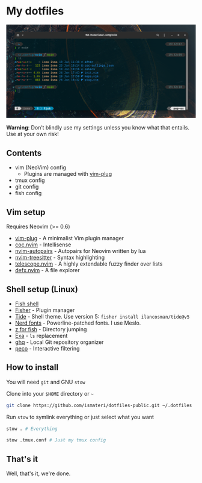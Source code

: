 # My dotfiles

![cover](./images/cover.png)

**Warning**: Don’t blindly use my settings unless you know what that entails. Use at your own risk!

## Contents

- vim (NeoVim) config
  - Plugins are managed with [vim-plug](https://github.com/junegunn/vim-plug)
- tmux config
- git config
- fish config

## Vim setup

Requires Neovim (>= 0.6)

- [vim-plug](https://github.com/junegunn/vim-plug) - A minimalist Vim plugin manager
- [coc.nvim](https://github.com/neoclide/coc.nvim) - Intellisense
- [nvim-autopairs](https://github.com/windwp/nvim-autopairs) - Autopairs for Neovim written by lua
- [nvim-treesitter](https://github.com/nvim-treesitter/nvim-treesitter) - Syntax highlighting
- [telescope.nvim](https://github.com/nvim-telescope/telescope.nvim) - A highly extendable fuzzy finder over lists
- [defx.nvim](https://github.com/Shougo/defx.nvim) - A file explorer

## Shell setup (Linux)

- [Fish shell](https://fishshell.com/)
- [Fisher](https://github.com/jorgebucaran/fisher) - Plugin manager
- [Tide](https://github.com/IlanCosman/tide) - Shell theme. Use version 5: `fisher install ilancosman/tide@v5`
- [Nerd fonts](https://github.com/ryanoasis/nerd-fonts) - Powerline-patched fonts. I use Meslo.
- [z for fish](https://github.com/jethrokuan/z) - Directory jumping
- [Exa](https://the.exa.website/) - `ls` replacement
- [ghq](https://github.com/x-motemen/ghq) - Local Git repository organizer
- [peco](https://github.com/peco/peco) - Interactive filtering

## How to install

You will need `git` and GNU `stow`

Clone into your `$HOME` directory or `~`

```bash
git clone https://github.com/ismateri/dotfiles-public.git ~/.dotfiles
```

Run `stow` to symlink everything or just select what you want

```bash
stow . # Everything
```

```bash
stow .tmux.conf # Just my tmux config
```

## That's it

Well, that's it, we're done.

